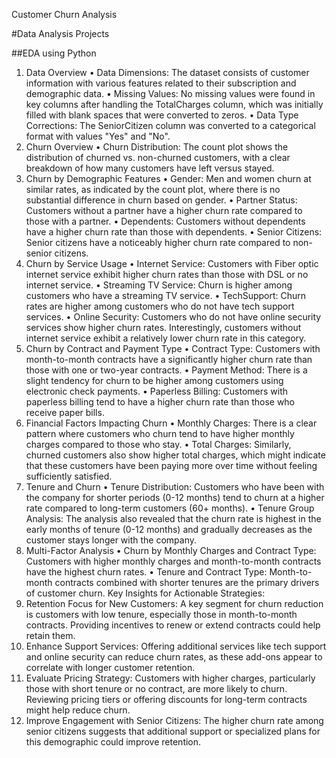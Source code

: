 Customer Churn Analysis

#Data Analysis Projects

##EDA using Python
1. Data Overview
•	Data Dimensions: The dataset consists of customer information with various features related to their subscription and demographic data.
•	Missing Values: No missing values were found in key columns after handling the TotalCharges column, which was initially filled with blank spaces that were converted to zeros.
•	Data Type Corrections: The SeniorCitizen column was converted to a categorical format with values "Yes" and "No".
2. Churn Overview
•	Churn Distribution: The count plot shows the distribution of churned vs. non-churned customers, with a clear breakdown of how many customers have left versus stayed.
3. Churn by Demographic Features
•	Gender: Men and women churn at similar rates, as indicated by the count plot, where there is no substantial difference in churn based on gender.
•	Partner Status: Customers without a partner have a higher churn rate compared to those with a partner.
•	Dependents: Customers without dependents have a higher churn rate than those with dependents.
•	Senior Citizens: Senior citizens have a noticeably higher churn rate compared to non-senior citizens.
4. Churn by Service Usage
•	Internet Service: Customers with Fiber optic internet service exhibit higher churn rates than those with DSL or no internet service.
•	Streaming TV Service: Churn is higher among customers who have a streaming TV service.
•	TechSupport: Churn rates are higher among customers who do not have tech support services.
•	Online Security: Customers who do not have online security services show higher churn rates. Interestingly, customers without internet service exhibit a relatively lower churn rate in this category.
5. Churn by Contract and Payment Type
•	Contract Type: Customers with month-to-month contracts have a significantly higher churn rate than those with one or two-year contracts.
•	Payment Method: There is a slight tendency for churn to be higher among customers using electronic check payments.
•	Paperless Billing: Customers with paperless billing tend to have a higher churn rate than those who receive paper bills.
6. Financial Factors Impacting Churn
•	Monthly Charges: There is a clear pattern where customers who churn tend to have higher monthly charges compared to those who stay.
•	Total Charges: Similarly, churned customers also show higher total charges, which might indicate that these customers have been paying more over time without feeling sufficiently satisfied.
7. Tenure and Churn
•	Tenure Distribution: Customers who have been with the company for shorter periods (0-12 months) tend to churn at a higher rate compared to long-term customers (60+ months).
•	Tenure Group Analysis: The analysis also revealed that the churn rate is highest in the early months of tenure (0-12 months) and gradually decreases as the customer stays longer with the company.
8. Multi-Factor Analysis
•	Churn by Monthly Charges and Contract Type: Customers with higher monthly charges and month-to-month contracts have the highest churn rates.
•	Tenure and Contract Type: Month-to-month contracts combined with shorter tenures are the primary drivers of customer churn.
Key Insights for Actionable Strategies:
1.	Retention Focus for New Customers: A key segment for churn reduction is customers with low tenure, especially those in month-to-month contracts. Providing incentives to renew or extend contracts could help retain them.
2.	Enhance Support Services: Offering additional services like tech support and online security can reduce churn rates, as these add-ons appear to correlate with longer customer retention.
3.	Evaluate Pricing Strategy: Customers with higher charges, particularly those with short tenure or no contract, are more likely to churn. Reviewing pricing tiers or offering discounts for long-term contracts might help reduce churn.
4.	Improve Engagement with Senior Citizens: The higher churn rate among senior citizens suggests that additional support or specialized plans for this demographic could improve retention.

